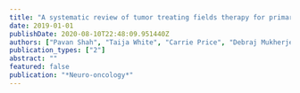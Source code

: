 ```yaml
---
title: "A systematic review of tumor treating fields therapy for primary for recurrent and glioblastoma"
date: 2019-01-01
publishDate: 2020-08-10T22:48:09.951440Z
authors: ["Pavan Shah", "Taija White", "Carrie Price", "Debraj Mukherjee"]
publication_types: ["2"]
abstract: ""
featured: false
publication: "*Neuro-oncology*"
---
```


